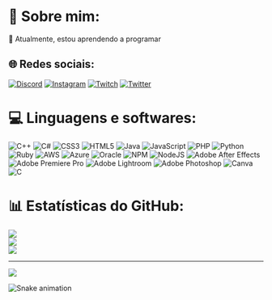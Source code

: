 # 💫 Sobre mim:
🌱 Atualmente, estou aprendendo a programar


## 🌐 Redes sociais:
[![Discord](https://img.shields.io/badge/Discord-%237289DA.svg?logo=discord&logoColor=white)](𝑾𝒆𝒔𝒍𝒍𝒆𝒚家#1659) [![Instagram](https://img.shields.io/badge/Instagram-%23E4405F.svg?logo=Instagram&logoColor=white)](https://instagram.com/weslleysantana0) [![Twitch](https://img.shields.io/badge/Twitch-%239146FF.svg?logo=Twitch&logoColor=white)](https://twitch.tv/weslleysantana17) [![Twitter](https://img.shields.io/badge/Twitter-%231DA1F2.svg?logo=Twitter&logoColor=white)](https://twitter.com/SantanaWeslley0) 

# 💻 Linguagens e softwares:
![C++](https://img.shields.io/badge/c++-%2300599C.svg?style=for-the-badge&logo=c%2B%2B&logoColor=white) ![C#](https://img.shields.io/badge/c%23-%23239120.svg?style=for-the-badge&logo=c-sharp&logoColor=white) ![CSS3](https://img.shields.io/badge/css3-%231572B6.svg?style=for-the-badge&logo=css3&logoColor=white) ![HTML5](https://img.shields.io/badge/html5-%23E34F26.svg?style=for-the-badge&logo=html5&logoColor=white) ![Java](https://img.shields.io/badge/java-%23ED8B00.svg?style=for-the-badge&logo=java&logoColor=white) ![JavaScript](https://img.shields.io/badge/javascript-%23323330.svg?style=for-the-badge&logo=javascript&logoColor=%23F7DF1E) ![PHP](https://img.shields.io/badge/php-%23777BB4.svg?style=for-the-badge&logo=php&logoColor=white) ![Python](https://img.shields.io/badge/python-3670A0?style=for-the-badge&logo=python&logoColor=ffdd54) ![Ruby](https://img.shields.io/badge/ruby-%23CC342D.svg?style=for-the-badge&logo=ruby&logoColor=white) ![AWS](https://img.shields.io/badge/AWS-%23FF9900.svg?style=for-the-badge&logo=amazon-aws&logoColor=white) ![Azure](https://img.shields.io/badge/azure-%230072C6.svg?style=for-the-badge&logo=azure-devops&logoColor=white) ![Oracle](https://img.shields.io/badge/Oracle-F80000?style=for-the-badge&logo=oracle&logoColor=white) ![NPM](https://img.shields.io/badge/NPM-%23000000.svg?style=for-the-badge&logo=npm&logoColor=white) ![NodeJS](https://img.shields.io/badge/node.js-6DA55F?style=for-the-badge&logo=node.js&logoColor=white) ![Adobe After Effects](https://img.shields.io/badge/Adobe%20After%20Effects-9999FF.svg?style=for-the-badge&logo=Adobe%20After%20Effects&logoColor=white) ![Adobe Premiere Pro](https://img.shields.io/badge/Adobe%20Premiere%20Pro-9999FF.svg?style=for-the-badge&logo=Adobe%20Premiere%20Pro&logoColor=white) ![Adobe Lightroom](https://img.shields.io/badge/Adobe%20Lightroom-31A8FF.svg?style=for-the-badge&logo=Adobe%20Lightroom&logoColor=white) ![Adobe Photoshop](https://img.shields.io/badge/adobephotoshop-%2331A8FF.svg?style=for-the-badge&logo=adobephotoshop&logoColor=white) ![Canva](https://img.shields.io/badge/Canva-%2300C4CC.svg?style=for-the-badge&logo=Canva&logoColor=white) ![C](https://img.shields.io/badge/c-%2300599C.svg?style=for-the-badge&logo=c&logoColor=white)

# 📊 Estatísticas do GitHub:
![](https://github-readme-stats.vercel.app/api?username=weslleysantana0&theme=radical&hide_border=false&include_all_commits=true&count_private=true)<br/>
![](https://github-readme-streak-stats.herokuapp.com/?user=weslleysantana0&theme=radical&hide_border=false)<br/>
![](https://github-readme-stats.vercel.app/api/top-langs/?username=weslleysantana0&theme=radical&hide_border=false&include_all_commits=true&count_private=true&layout=compact)

---
[![](https://visitcount.itsvg.in/api?id=weslleysantana0&icon=0&color=0)](https://visitcount.itsvg.in)

![Snake animation](https://github.com/weslleysantana0/weslleysantana0/blob/output/github-contribution-grid-snake.svg)
